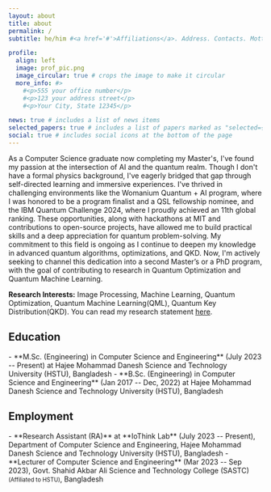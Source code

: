 ```yaml
---
layout: about
title: about
permalink: /
subtitle: he/him #<a href='#'>Affiliations</a>. Address. Contacts. Motto. Etc.

profile:
  align: left
  image: prof_pic.png
  image_circular: true # crops the image to make it circular
  more_info: #>
    #<p>555 your office number</p>
    #<p>123 your address street</p>
    #<p>Your City, State 12345</p>

news: true # includes a list of news items
selected_papers: true # includes a list of papers marked as "selected={true}"
social: true # includes social icons at the bottom of the page
---
```

As a Computer Science graduate now completing my Master's, I've found my passion at the intersection of AI and the quantum realm. Though I don't have a formal physics background, I've eagerly bridged that gap through self-directed learning and immersive experiences. I've thrived in challenging environments like the Womanium Quantum + AI program, where I was honored to be a program finalist and a QSL fellowship nominee, and the IBM Quantum Challenge 2024, where I proudly achieved an 11th global ranking. These opportunities, along with hackathons at MIT and contributions to open-source projects, have allowed me to build practical skills and a deep appreciation for quantum problem-solving. My commitment to this field is ongoing as I continue to deepen my knowledge in advanced quantum algorithms, optimizations, and QKD. Now, I'm actively seeking to channel this dedication into a second Master’s or a PhD program, with the goal of contributing to research in Quantum Optimization and Quantum Machine Learning.


**Research Interests:** Image Processing, Machine Learning, Quantum Optimization, Quantum Machine Learning(QML), Quantum Key Distribution(QKD). You can read my research statement [here](assets/pdf/Asadullah_Research_Statement.pdf).

<h2>Education</h2>
- **M.Sc. (Engineering) in Computer Science and Engineering** (July 2023 -- Present) at Hajee Mohammad Danesh Science and Technology University (HSTU), Bangladesh
- **B.Sc. (Engineering) in Computer Science and Engineering** (Jan 2017 -- Dec, 2022) at Hajee Mohammad Danesh Science and Technology University (HSTU), Bangladesh

<h2>Employment</h2>
- **Research Assistant (RA)** at **IoThink Lab** (July 2023 -- Present), Department of Computer Science and Engineering, Hajee Mohammad Danesh Science and Technology University (HSTU), Bangladesh
- **Lecturer of Computer Science and Engineering** (Mar 2023 -- Sep 2023), Govt. Shahid Akbar Ali Science and Technology College (SASTC) <small style="font-size: 0.8em;">(Affiliated to HSTU)</small>, Bangladesh

<!-- Write your biography here. Tell the world about yourself. Link to your favorite [subreddit](http://reddit.com). You can put a picture in, too. The code is already in, just name your picture `prof_pic.jpg` and put it in the `img/` folder.

Put your address / P.O. box / other info right below your picture. You can also disable any of these elements by editing `profile` property of the YAML header of your `_pages/about.md`. Edit `_bibliography/papers.bib` and Jekyll will render your [publications page](/al-folio/publications/) automatically.

Link to your social media connections, too. This theme is set up to use [Font Awesome icons](https://fontawesome.com/) and [Academicons](https://jpswalsh.github.io/academicons/), like the ones below. Add your Facebook, Twitter, LinkedIn, Google Scholar, or just disable all of them. -->

